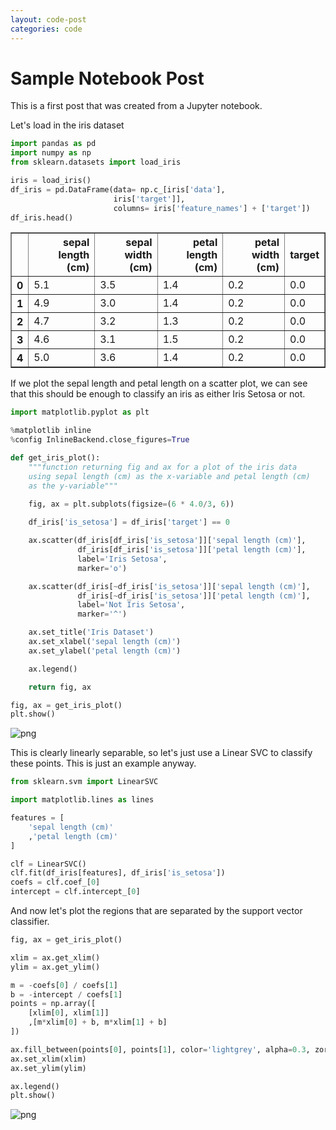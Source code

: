 ```yaml
---
layout: code-post
categories: code
---
```


# Sample Notebook Post

This is a first post that was created from a Jupyter notebook.

Let's load in the iris dataset


```python
import pandas as pd
import numpy as np
from sklearn.datasets import load_iris
```


```python
iris = load_iris()
df_iris = pd.DataFrame(data= np.c_[iris['data'],
                       iris['target']],
                       columns= iris['feature_names'] + ['target'])
df_iris.head()
```




<div>
<style scoped>
    .dataframe tbody tr th:only-of-type {
        vertical-align: middle;
    }

    .dataframe tbody tr th {
        vertical-align: top;
    }

    .dataframe thead th {
        text-align: right;
    }
</style>
<table border="1" class="dataframe">
  <thead>
    <tr style="text-align: right;">
      <th></th>
      <th>sepal length (cm)</th>
      <th>sepal width (cm)</th>
      <th>petal length (cm)</th>
      <th>petal width (cm)</th>
      <th>target</th>
    </tr>
  </thead>
  <tbody>
    <tr>
      <th>0</th>
      <td>5.1</td>
      <td>3.5</td>
      <td>1.4</td>
      <td>0.2</td>
      <td>0.0</td>
    </tr>
    <tr>
      <th>1</th>
      <td>4.9</td>
      <td>3.0</td>
      <td>1.4</td>
      <td>0.2</td>
      <td>0.0</td>
    </tr>
    <tr>
      <th>2</th>
      <td>4.7</td>
      <td>3.2</td>
      <td>1.3</td>
      <td>0.2</td>
      <td>0.0</td>
    </tr>
    <tr>
      <th>3</th>
      <td>4.6</td>
      <td>3.1</td>
      <td>1.5</td>
      <td>0.2</td>
      <td>0.0</td>
    </tr>
    <tr>
      <th>4</th>
      <td>5.0</td>
      <td>3.6</td>
      <td>1.4</td>
      <td>0.2</td>
      <td>0.0</td>
    </tr>
  </tbody>
</table>
</div>



If we plot the sepal length and petal length on a scatter plot,
we can see that this should be enough to classify an iris as
either Iris Setosa or not.


```python
import matplotlib.pyplot as plt

%matplotlib inline
%config InlineBackend.close_figures=True
```


```python
def get_iris_plot():
    """function returning fig and ax for a plot of the iris data
    using sepal length (cm) as the x-variable and petal length (cm)
    as the y-variable"""
    
    fig, ax = plt.subplots(figsize=(6 * 4.0/3, 6))

    df_iris['is_setosa'] = df_iris['target'] == 0

    ax.scatter(df_iris[df_iris['is_setosa']]['sepal length (cm)'],
               df_iris[df_iris['is_setosa']]['petal length (cm)'],
               label='Iris Setosa',
               marker='o')

    ax.scatter(df_iris[~df_iris['is_setosa']]['sepal length (cm)'],
               df_iris[~df_iris['is_setosa']]['petal length (cm)'],
               label='Not Iris Setosa',
               marker='^')

    ax.set_title('Iris Dataset')
    ax.set_xlabel('sepal length (cm)')
    ax.set_ylabel('petal length (cm)')

    ax.legend()

    return fig, ax

fig, ax = get_iris_plot()
plt.show()
```


![png](iris_svc_demo_files/iris_svc_demo_5_0.png)


This is clearly linearly separable, so let's just use a Linear SVC to classify these points. This is just an example anyway.


```python
from sklearn.svm import LinearSVC

import matplotlib.lines as lines
```


```python
features = [
    'sepal length (cm)'
    ,'petal length (cm)'
]

clf = LinearSVC()
clf.fit(df_iris[features], df_iris['is_setosa'])
coefs = clf.coef_[0]
intercept = clf.intercept_[0]
```

And now let's plot the regions that are separated by the support vector classifier.


```python
fig, ax = get_iris_plot()

xlim = ax.get_xlim()
ylim = ax.get_ylim()

m = -coefs[0] / coefs[1]
b = -intercept / coefs[1]
points = np.array([
    [xlim[0], xlim[1]]
    ,[m*xlim[0] + b, m*xlim[1] + b]
])

ax.fill_between(points[0], points[1], color='lightgrey', alpha=0.3, zorder=0, label='Label True')
ax.set_xlim(xlim)
ax.set_ylim(ylim)

ax.legend()
plt.show()
```


![png](iris_svc_demo_files/iris_svc_demo_10_0.png)

